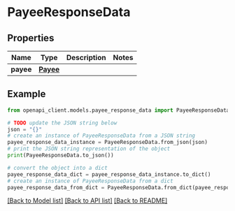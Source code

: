 # PayeeResponseData


## Properties

Name | Type | Description | Notes
------------ | ------------- | ------------- | -------------
**payee** | [**Payee**](Payee.md) |  | 

## Example

```python
from openapi_client.models.payee_response_data import PayeeResponseData

# TODO update the JSON string below
json = "{}"
# create an instance of PayeeResponseData from a JSON string
payee_response_data_instance = PayeeResponseData.from_json(json)
# print the JSON string representation of the object
print(PayeeResponseData.to_json())

# convert the object into a dict
payee_response_data_dict = payee_response_data_instance.to_dict()
# create an instance of PayeeResponseData from a dict
payee_response_data_from_dict = PayeeResponseData.from_dict(payee_response_data_dict)
```
[[Back to Model list]](../README.md#documentation-for-models) [[Back to API list]](../README.md#documentation-for-api-endpoints) [[Back to README]](../README.md)


